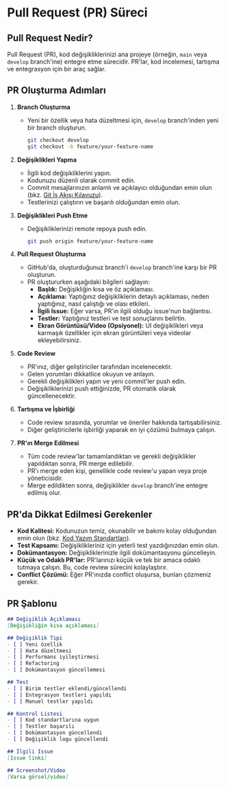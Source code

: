 # Pull Request (PR) Süreci

## Pull Request Nedir?

Pull Request (PR), kod değişikliklerinizi ana projeye (örneğin, `main` veya `develop` branch'ine) entegre etme sürecidir. PR'lar, kod incelemesi, tartışma ve entegrasyon için bir araç sağlar.

## PR Oluşturma Adımları

1. **Branch Oluşturma**
   - Yeni bir özellik veya hata düzeltmesi için, `develop` branch'inden yeni bir branch oluşturun.
     ```bash
     git checkout develop
     git checkout -b feature/your-feature-name
     ```

2. **Değişiklikleri Yapma**
   - İlgili kod değişikliklerini yapın.
   - Kodunuzu düzenli olarak commit edin.
   - Commit mesajlarınızın anlamlı ve açıklayıcı olduğundan emin olun (bkz. [Git İş Akışı Kılavuzu](docs/guides/git-workflow.md)).
   - Testlerinizi çalıştırın ve başarılı olduğundan emin olun.

3. **Değişiklikleri Push Etme**
   - Değişikliklerinizi remote repoya push edin.
     ```bash
     git push origin feature/your-feature-name
     ```

4. **Pull Request Oluşturma**
   - GitHub'da, oluşturduğunuz branch'i `develop` branch'ine karşı bir PR oluşturun.
   - PR oluştururken aşağıdaki bilgileri sağlayın:
     - **Başlık:** Değişikliğin kısa ve öz açıklaması.
     - **Açıklama:** Yaptığınız değişikliklerin detaylı açıklaması, neden yaptığınız, nasıl çalıştığı ve olası etkileri.
     - **İlgili Issue:** Eğer varsa, PR'ın ilgili olduğu issue'nun bağlantısı.
     - **Testler:** Yaptığınız testleri ve test sonuçlarını belirtin.
     - **Ekran Görüntüsü/Video (Opsiyonel):** UI değişiklikleri veya karmaşık özellikler için ekran görüntüleri veya videolar ekleyebilirsiniz.

5. **Code Review**
   - PR'ınız, diğer geliştiriciler tarafından incelenecektir.
   - Gelen yorumları dikkatlice okuyun ve anlayın.
   - Gerekli değişiklikleri yapın ve yeni commit'ler push edin.
   - Değişikliklerinizi push ettiğinizde, PR otomatik olarak güncellenecektir.

6. **Tartışma ve İşbirliği**
   - Code review sırasında, yorumlar ve öneriler hakkında tartışabilirsiniz.
   - Diğer geliştiricilerle işbirliği yaparak en iyi çözümü bulmaya çalışın.

7. **PR'ın Merge Edilmesi**
   - Tüm code review'lar tamamlandıktan ve gerekli değişiklikler yapıldıktan sonra, PR merge edilebilir.
   - PR'ı merge eden kişi, genellikle code review'u yapan veya proje yöneticisidir.
   - Merge edildikten sonra, değişiklikler `develop` branch'ine entegre edilmiş olur.

## PR'da Dikkat Edilmesi Gerekenler

- **Kod Kalitesi:** Kodunuzun temiz, okunabilir ve bakımı kolay olduğundan emin olun (bkz. [Kod Yazım Standartları](docs/guides/code-style.md)).
- **Test Kapsamı:** Değişiklikleriniz için yeterli test yazdığınızdan emin olun.
- **Dokümantasyon:** Değişikliklerinizle ilgili dokümantasyonu güncelleyin.
- **Küçük ve Odaklı PR'lar:** PR'larınızı küçük ve tek bir amaca odaklı tutmaya çalışın. Bu, code review sürecini kolaylaştırır.
- **Conflict Çözümü:** Eğer PR'ınızda conflict oluşursa, bunları çözmeniz gerekir.

## PR Şablonu

```markdown
## Değişiklik Açıklaması
[Değişikliğin kısa açıklaması]

## Değişiklik Tipi
- [ ] Yeni özellik
- [ ] Hata düzeltmesi
- [ ] Performans iyileştirmesi
- [ ] Refactoring
- [ ] Dokümantasyon güncellemesi

## Test
- [ ] Birim testler eklendi/güncellendi
- [ ] Entegrasyon testleri yapıldı
- [ ] Manuel testler yapıldı

## Kontrol Listesi
- [ ] Kod standartlarına uygun
- [ ] Testler başarılı
- [ ] Dokümantasyon güncellendi
- [ ] Değişiklik logu güncellendi

## İlgili Issue
[Issue linki]

## Screenshot/Video
[Varsa görsel/video]